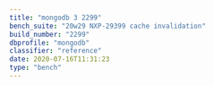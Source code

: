 ```yaml
---
title: "mongodb 3 2299"
bench_suite: "20w29 NXP-29399 cache invalidation"
build_number: "2299"
dbprofile: "mongodb"
classifier: "reference"
date: 2020-07-16T11:31:23
type: "bench"
---
```

